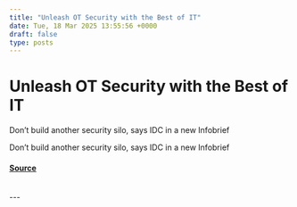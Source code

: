 ```yaml
---
title: "Unleash OT Security with the Best of IT"
date: Tue, 18 Mar 2025 13:55:56 +0000
draft: false
type: posts
---
```

# Unleash OT Security with the Best of IT





Don’t build another security silo, says IDC in a new Infobrief

Don’t build another security silo, says IDC in a new Infobrief

#### [Source](https://blogs.cisco.com/industrial-iot/unleash-ot-security-with-the-best-of-it)

<br/>
---
